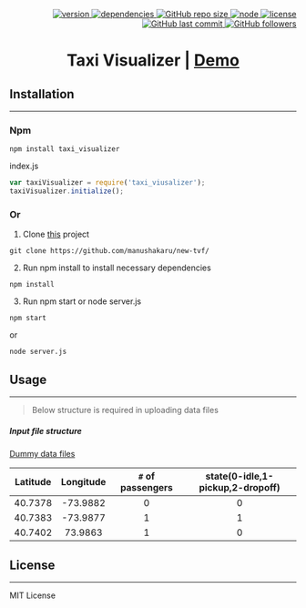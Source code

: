 <p align="right">
  <a href="https://www.npmjs.com/package/taxi_visualizer">
    <img src="https://img.shields.io/badge/npm-v1.0.2-blue.svg" alt="version" />
  </a>
  <a href="https://github.com/manushakaru/new-tvf/blob/master/package.json">
    <img src="https://img.shields.io/badge/dependencies-up%20to%20date%20-brightgreen.svg" alt="dependencies" />
  </a>
   <a href="https://github.com/manushakaru/new-tvf">
   <img alt="GitHub repo size" src="https://img.shields.io/github/repo-size/manushakaru/new-tvf.svg">
  </a>
   </a>
   <a href="https://nodejs.org/en/">
    <img src="https://img.shields.io/badge/node%20-v10.15.0-green.svg" alt="node" />
  </a>
 
  <a href="https://github.com/manushakaru/new-tvf/blob/master/LICENSE">
    <img src="https://img.shields.io/badge/license-MIT-informational.svg" alt="license" />
  </a> 
  <a href="https://github.com/manushakaru/new-tvf">
  <img alt="GitHub last commit" src="https://img.shields.io/github/last-commit/manushakaru/new-tvf.svg">
   </a> 
  <a href="https://github.com/manushakaru">
<img alt="GitHub followers" src="https://img.shields.io/github/followers/manushakaru.svg?label=follow&style=social">
  </a>
  
</p>

<h1 align="center">Taxi Visualizer | <a href="https://manushakaru.github.io/">Demo</a></h1>


## Installation
---
### Npm
```
npm install taxi_visualizer
```
index.js
```js
var taxiVisualizer = require('taxi_viusalizer');
taxiVisualizer.initialize();

```
### Or 

1. Clone [this](https://github.com/manushakaru/new-tvf/) project
```
git clone https://github.com/manushakaru/new-tvf/
```
2. Run npm install to install necessary dependencies
```
npm install
```
3. Run npm start or node server.js
```
npm start
```
or
```
node server.js
```
## Usage 
---

> Below structure is required in uploading data files 

##### Input file structure 

[Dummy data files](https://github.com/manushakaru/new-tvf/tree/master/public/data)

| Latitude         | Longitude     | `#` of passengers  | state(0-idle,1-pickup,2-dropoff)|
| ------------- |:-------------:| :-----:|:-----:|
| 40.7378     | -73.9882 | 0 | 0 |
| 40.7383      | -73.9877      |   1 | 1 |
| 40.7402 |73.9863      |    1 | 0 |

## License
---
MIT License
